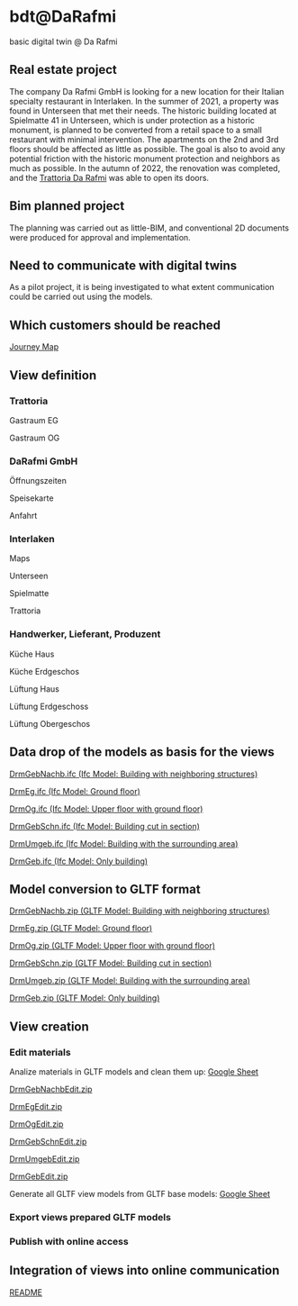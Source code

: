 # bdt@DaRafmi
basic digital twin @ Da Rafmi


## Real estate project
The company Da Rafmi GmbH is looking for a new location for their Italian specialty restaurant in Interlaken. In the summer of 2021, a property was found in Unterseen that met their needs. The historic building located at Spielmatte 41 in Unterseen, which is under protection as a historic monument, is planned to be converted from a retail space to a small restaurant with minimal intervention. The apartments on the 2nd and 3rd floors should be affected as little as possible. The goal is also to avoid any potential friction with the historic monument protection and neighbors as much as possible. In the autumn of 2022, the renovation was completed, and the [Trattoria Da Rafmi](https://www.darafmi.ch/index.html) was able to open its doors.


## Bim planned project
The planning was carried out as little-BIM, and conventional 2D documents were produced for approval and implementation.


## Need to communicate with digital twins
As a pilot project, it is being investigated to what extent communication could be carried out using the models.


## Which customers should be reached
[Journey Map](https://docs.google.com/presentation/d/1vEqTqFVFjLc-H--8S6njrydX2ncRLIFRBc6E45ga5vM/edit?usp=share_link)


## View definition

### Trattoria

Gastraum EG
   
Gastraum OG
   
### DaRafmi GmbH

Öffnungszeiten

Speisekarte
   
Anfahrt

### Interlaken

Maps

Unterseen

Spielmatte

Trattoria

### Handwerker, Lieferant, Produzent

Küche Haus

Küche Erdgeschos

Lüftung Haus

Lüftung Erdgeschoss

Lüftung Obergeschos


## Data drop of the models as basis for the views

[DrmGebNachb.ifc (Ifc Model: Building with neighboring structures)](https://www.dropbox.com/s/gclt32t4x6sqobq/DrmGebNachb.ifc?dl=0)

[DrmEg.ifc (Ifc Model: Ground floor)](https://www.dropbox.com/s/92i00y657nfj21x/DrmEg.ifc?dl=0)

[DrmOg.ifc (Ifc Model: Upper floor with ground floor)](https://www.dropbox.com/s/awjkzst2ftcln5c/DrmOg.ifc?dl=0)

[DrmGebSchn.ifc (Ifc Model: Building cut in section)](https://www.dropbox.com/s/t7evmehx5fzc0cw/DrmGebSchn.ifc?dl=0)

[DrmUmgeb.ifc (Ifc Model: Building with the surrounding area)](https://www.dropbox.com/s/i8hrc6ackbzmid3/DrmUmgeb.ifc?dl=0)

[DrmGeb.ifc (Ifc Model: Only building)](https://www.dropbox.com/s/xfrawd5geucx8e2/DrmGeb.ifc?dl=0)


## Model conversion to GLTF format

[DrmGebNachb.zip (GLTF Model: Building with neighboring structures)](https://www.dropbox.com/s/81sunu3tzj3hhfw/DrmGebNachb.zip?dl=0)

[DrmEg.zip (GLTF Model: Ground floor)](https://www.dropbox.com/s/hkl91mtpxjwp25n/DrmEg.zip?dl=0)

[DrmOg.zip (GLTF Model: Upper floor with ground floor)](https://www.dropbox.com/s/qc89smv7x0ycf95/DrmOg.zip?dl=0)

[DrmGebSchn.zip (GLTF Model: Building cut in section)](https://www.dropbox.com/s/7bc69ahey0eyksl/DrmGebSchn.zip?dl=0)

[DrmUmgeb.zip (GLTF Model: Building with the surrounding area)](https://www.dropbox.com/s/6y85s8vpgwxj98q/DrmUmgeb.zip?dl=0)

[DrmGeb.zip (GLTF Model: Only building)](https://www.dropbox.com/s/g2luk0ret0b9qye/DrmGeb.zip?dl=0)


## View creation

### Edit materials

Analize materials in GLTF models and clean them up: [Google Sheet](https://docs.google.com/spreadsheets/d/1_rzlkOxh58FkYKQ9DBiu0p2w31k-qU1KdCVuO-w2Z_A/edit?usp=share_link)

[DrmGebNachbEdit.zip](https://www.dropbox.com/s/hny8b6dx6zw4ag5/DrmGebNachbEdit.zip?dl=0)

[DrmEgEdit.zip](https://www.dropbox.com/s/81q3xcxmbb64r1u/DrmEgEdit.zip?dl=0)

[DrmOgEdit.zip](https://www.dropbox.com/s/erpu9qprouf3d07/DrmOgEdit.zip?dl=0)

[DrmGebSchnEdit.zip](https://www.dropbox.com/s/d8np0rt3tzq3ej3/DrmGebSchnEdit.zip?dl=0)

[DrmUmgebEdit.zip](https://www.dropbox.com/s/ix9vx3ehh6fgkkc/DrmUmgebEdit.zip?dl=0)

[DrmGebEdit.zip](https://www.dropbox.com/s/b7ugtkf6utadxmb/DrmGebEdit.zip?dl=0)

Generate all GLTF view models from GLTF base models: [Google Sheet]()

   
### Export views prepared GLTF models
   
### Publish with online access


## Integration of views into online communication


[README](https://github.com/ulrich3110/BDT-e/blob/main/README.md)
